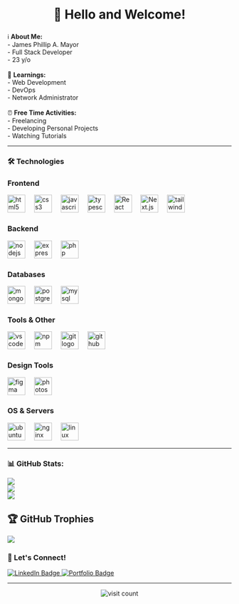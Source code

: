 <h1 align="center">👋 Hello and Welcome!</h1>

###

ℹ️ **About Me:**<br>- James Phillip A. Mayor<br>- Full Stack Developer<br>- 23 y/o<br><br>
📖 **Learnings:**<br>- Web Development<br>- DevOps<br>- Network Administrator<br><br>
⏰ **Free Time Activities:**<br>- Freelancing<br>- Developing Personal Projects<br>- Watching Tutorials

---

<h3 align="left">🛠 Technologies</h3>

### Frontend
<div align="left">
  <img src="https://cdn.jsdelivr.net/gh/devicons/devicon/icons/html5/html5-original.svg" height="40" alt="html5 logo" />
  <img width="12" />
  <img src="https://cdn.jsdelivr.net/gh/devicons/devicon/icons/css3/css3-original.svg" height="40" alt="css3 logo" />
  <img width="12" />
  <img src="https://cdn.jsdelivr.net/gh/devicons/devicon/icons/javascript/javascript-original.svg" height="40" alt="javascript logo" />
  <img width="12" />
  <img src="https://cdn.jsdelivr.net/gh/devicons/devicon/icons/typescript/typescript-original.svg" height="40" alt="typescript logo" />
  <img width="12" />
  <img src="https://cdn.jsdelivr.net/gh/devicons/devicon/icons/react/react-original.svg" height="40" alt="React logo" />
  <img width="12" />
  <img src="https://cdn.jsdelivr.net/gh/devicons/devicon/icons/nextjs/nextjs-original.svg" height="40" alt="Next.js logo" />
  <img width="12" />
  <img src="https://cdn.jsdelivr.net/gh/devicons/devicon/icons/tailwindcss/tailwindcss-original.svg" height="40" alt="tailwindcss logo" />
  <img width="12" />
</div>

### Backend
<div align="left">
  <img src="https://cdn.jsdelivr.net/gh/devicons/devicon/icons/nodejs/nodejs-original.svg" height="40" alt="nodejs logo" />
  <img width="12" />
  <img src="https://cdn.jsdelivr.net/gh/devicons/devicon/icons/express/express-original.svg" height="40" alt="express logo" />
  <img width="12" />
  <img src="https://cdn.jsdelivr.net/gh/devicons/devicon/icons/php/php-original.svg" height="40" alt="php logo" />
</div>

### Databases
<div align="left">
  <img src="https://cdn.jsdelivr.net/gh/devicons/devicon/icons/mongodb/mongodb-original.svg" height="40" alt="mongodb logo" />
  <img width="12" />
  <img src="https://cdn.jsdelivr.net/gh/devicons/devicon/icons/postgresql/postgresql-original.svg" height="40" alt="postgresql logo" />
  <img width="12" />
  <img src="https://cdn.jsdelivr.net/gh/devicons/devicon/icons/mysql/mysql-original.svg" height="40" alt="mysql logo" />
</div>

### Tools & Other
<div align="left">
  <img src="https://cdn.jsdelivr.net/gh/devicons/devicon/icons/vscode/vscode-original.svg" height="40" alt="vscode logo" />
  <img width="12" />
  <img src="https://cdn.jsdelivr.net/gh/devicons/devicon/icons/npm/npm-original-wordmark.svg" height="40" alt="npm logo" />
  <img width="12" />
  <img src="https://cdn.jsdelivr.net/gh/devicons/devicon/icons/git/git-original.svg" height="40" alt="git logo" />
  <img width="12" />
  <img src="https://cdn.jsdelivr.net/gh/devicons/devicon/icons/github/github-original.svg" height="40" alt="github logo" />
</div>

### Design Tools
<div align="left">
  <img src="https://cdn.jsdelivr.net/gh/devicons/devicon/icons/figma/figma-original.svg" height="40" alt="figma logo" />
  <img width="12" />
  <img src="https://cdn.jsdelivr.net/gh/devicons/devicon/icons/photoshop/photoshop-plain.svg" height="40" alt="photoshop logo" />
</div>

### OS & Servers
<div align="left">
  <img src="https://cdn.jsdelivr.net/gh/devicons/devicon/icons/ubuntu/ubuntu-original.svg" height="40" alt="ubuntu logo" />
  <img width="12" />
  <img src="https://cdn.jsdelivr.net/gh/devicons/devicon/icons/nginx/nginx-original.svg" height="40" alt="nginx logo" />
  <img width="12" />
  <img src="https://cdn.jsdelivr.net/gh/devicons/devicon/icons/linux/linux-original.svg" height="40" alt="linux logo" />
</div>

---

### 📊 GitHub Stats:
  ![](https://github-readme-stats.vercel.app/api?username=JpMayor1&theme=dark&hide_border=false&include_all_commits=false&count_private=false)<br/>
  ![](https://github-readme-streak-stats.herokuapp.com/?user=JpMayor1&theme=dark&hide_border=false)<br/>
  ![](https://github-readme-stats.vercel.app/api/top-langs/?username=JpMayor1&theme=dark&hide_border=false&include_all_commits=false&count_private=false&layout=compact)

## 🏆 GitHub Trophies
  ![](https://github-profile-trophy.vercel.app/?username=JpMayor1&theme=radical&no-frame=false&no-bg=true&margin-w=4)

### 🚀 Let's Connect!
<div align="left">
  <a href="https://www.linkedin.com/in/james-phillip-mayor" target="_blank">
    <img src="https://img.shields.io/badge/LinkedIn-blue?style=flat&logo=linkedin" alt="LinkedIn Badge" />
  </a>
  <a href="https://jamesphillipmayor.netlify.app/" target="_blank">
    <img src="https://img.shields.io/badge/Portfolio-Website-informational?style=flat&logo=firefox" alt="Portfolio Badge" />
  </a>
</div>

---

<div align="center">
  <img src="https://visitcount.itsvg.in/api?id=JpMayor1&icon=0&color=0" alt="visit count" />
</div>

<!-- Proudly created with GPRM ( https://gprm.itsvg.in ) -->
